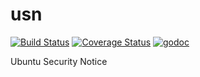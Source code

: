 # usn

[![Build Status](https://travis-ci.org/oke-py/usn.svg?branch=master)](https://travis-ci.org/oke-py/usn)
[![Coverage Status](https://coveralls.io/repos/github/oke-py/usn/badge.svg?branch=master)](https://coveralls.io/github/oke-py/usn?branch=master)
[![godoc](https://godoc.org/github.com/oke-py/usn?status.svg)](https://godoc.org/github.com/oke-py/usn)

Ubuntu Security Notice

